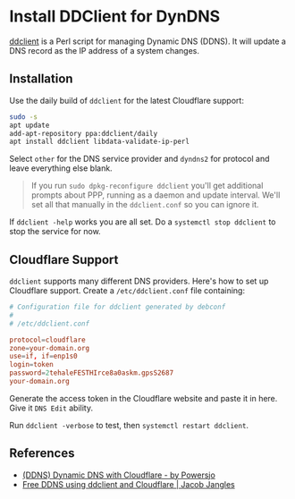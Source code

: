 # Install DDClient for DynDNS

[ddclient](https://github.com/ddclient/ddclient) is a Perl script for managing Dynamic DNS (DDNS).  It will update a DNS record as the IP address of a system changes.

## Installation

Use the daily build of `ddclient` for the latest Cloudflare support:

```sh
sudo -s
apt update
add-apt-repository ppa:ddclient/daily
apt install ddclient libdata-validate-ip-perl
```

Select `other` for the DNS service provider and `dyndns2` for protocol and leave everything else blank.

> If you run `sudo dpkg-reconfigure ddclient` you'll get additional prompts about PPP, running as a daemon and update interval.  We'll set all that manually in the `ddclient.conf` so you can ignore it.

If `ddclient -help` works you are all set.  Do a `systemctl stop ddclient` to stop the service for now.

## Cloudflare Support

`ddclient` supports many different DNS providers.  Here's how to set up Cloudflare support.  Create a `/etc/ddclient.conf` file containing:

```conf
# Configuration file for ddclient generated by debconf
#
# /etc/ddclient.conf

protocol=cloudflare
zone=your-domain.org
use=if, if=enp1s0
login=token
password=2tehaleFESTHIrce8a0askm.gpsS2687
your-domain.org
```

Generate the access token in the Cloudflare website and paste it in here. Give it `DNS Edit` ability.

Run `ddclient -verbose` to test, then `systemctl restart ddclient`.

## References

- [(DDNS) Dynamic DNS with Cloudflare - by Powersjo](https://powersjo.com/dynamic-dns-with-cloudflare/)
- [Free DDNS using ddclient and Cloudflare | Jacob Jangles](https://jacobjangles.com/free-ddns-using-ddclient-and-cloudflare/)
